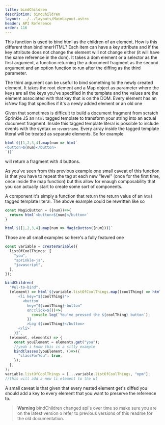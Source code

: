 ```yaml
---
title: bindChildren
description: bindChildren
layout: ../../layouts/MainLayout.astro
header: API Reference
order: 116
---
```



This function is used to bind html as the children of an element. How is this
different than bindInnerHTML? Each item can have a key attribute and if the key
attribute does not change the element will not change either (it will have the
same reference in the dom). It takes a dom element or a selector as the first
argument, a function returning the a document fragment as the second argument and an
option function to run after the diffing as the third parameter.

The third argument can be useful to bind something to the newly created element. It takes the root element and a Map object as parameter where the keys are all the keys you've specified in the template and the values are the element associated with that key that is on the DOM. Every element has an isNew flag that specifies if it's a newly added element or an old one 

Given that sometimes is difficult to build a document fragment from scratch Sprinkle JS an `html` tagged template to transform your string into an actual document fragment. Inside this tagged template literal is possible to include events with the syntax `on:eventname`. Every array inside the tagged template literal will be treated as separate elements. So for example
```typescript
html`${[1,2,3,4].map(num => html`
<button>${num}</button>
`)}`
```
will return a fragment with 4 buttons.

As you've seen from this previous example one small caveat of this function is that you have to repeat the tag at each new "level" (once for the first time, once inside the map function) but this allow for enaugh composability that you can actually start to create some sort of components.

A component it's simply a function that return the return value of an `html` tagged template literal. The above example could be rewritten like so

```typescript
const MagicButton = ({num})=>{
  return html`<button>${num}</button>`
}

html`${[1,2,3,4].map(num => MagicButton({num}))}`
```

Those are all small examples so here's a fully featured one

```typescript
const variable = createVariable({
  listOfCoolThings: [
    "you",
    "sprinkle-js",
    "javascript",
  ],
});

bindChildren(
  "#ul-to-bind",
  (element) => html`${variable.listOfCoolThings.map((coolThing) => html`
      <li key="${coolThing}">
        <button 
          key="${coolThing}-button"
          on:click=${()=>{
            console.log(`You've pressed the ${coolThing} button`);
          }}
          >Log ${coolThing}</button>
      </li>`
    )}`,
  (element, elements) => {
    const youElement = elements.get("you");
    //yeah i know this is a silly example
    bindClasses(youElement, ()=>({
      "classForYou": true,
    });
  },
);
variable.listOfCoolThings = [...variable.listOfCoolThings, "npm"];
//this will add a new li element to the ul
```

A small caveat is that given that every nested element get's diffed you should add a key to every element that you want to preserve the reference to.

> **Warning** bindChildren changed api's over time so make sure you are on the latest version o refer to previous versions of this readme for the old documentation.



